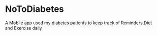 # NoToDiabetes
A Mobile app used my diabetes patients to keep track of Reminders,Diet and Exercise daily  
